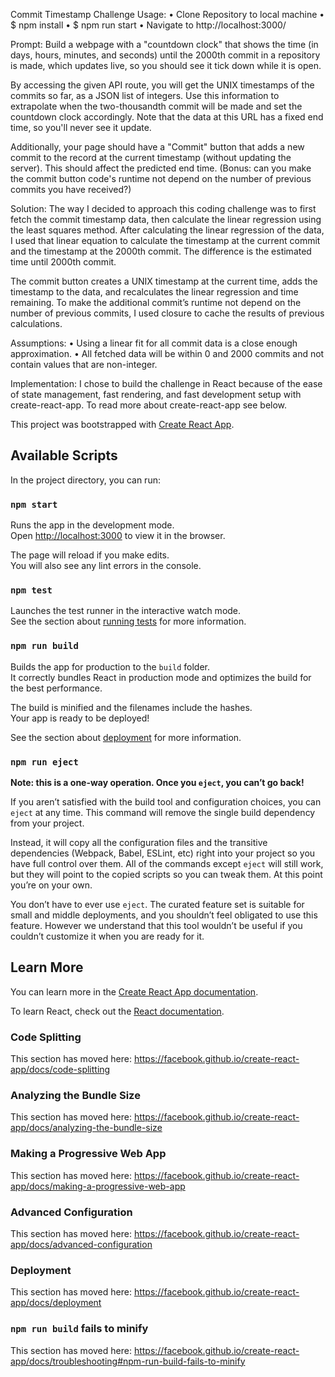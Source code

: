 Commit Timestamp Challenge
Usage:
•	Clone Repository to local machine
•	$ npm install
•	$ npm run start
•	Navigate to http://localhost:3000/

Prompt:
Build a webpage with a "countdown clock" that shows the time (in days, hours, minutes, and seconds) until the 2000th commit in a repository is made, which updates live, so you should see it tick down while it is open.

By accessing the given API route, you will get the UNIX timestamps of the commits so far, as a JSON list of integers. Use this information to extrapolate when the two-thousandth commit will be made and set the countdown clock accordingly. Note that the data at this URL has a fixed end time, so you'll never see it update.

Additionally, your page should have a "Commit" button that adds a new commit to the record at the current timestamp (without updating the server). This should affect the predicted end time. (Bonus: can you make the commit button code's runtime not depend on the number of previous commits you have received?)

Solution:
The way I decided to approach this coding challenge was to first fetch the commit timestamp data, then calculate the linear regression using the least squares method. After calculating the linear regression of the data, I used that linear equation to calculate the timestamp at the current commit and the timestamp at the 2000th commit. The difference is the estimated time until 2000th commit.

The commit button creates a UNIX timestamp at the current time, adds the timestamp to the data, and recalculates the linear regression and time remaining. To make the additional commit’s runtime not depend on the number of previous commits, I used closure to cache the results of previous calculations.

Assumptions:
•	Using a linear fit for all commit data is a close enough approximation.
•	All fetched data will be within 0 and 2000 commits and not contain values that are non-integer.


Implementation:
I chose to build the challenge in React because of the ease of state management, fast rendering, and fast development setup with create-react-app. To read more about create-react-app see below.


This project was bootstrapped with [Create React App](https://github.com/facebook/create-react-app).

## Available Scripts

In the project directory, you can run:

### `npm start`

Runs the app in the development mode.<br>
Open [http://localhost:3000](http://localhost:3000) to view it in the browser.

The page will reload if you make edits.<br>
You will also see any lint errors in the console.

### `npm test`

Launches the test runner in the interactive watch mode.<br>
See the section about [running tests](https://facebook.github.io/create-react-app/docs/running-tests) for more information.

### `npm run build`

Builds the app for production to the `build` folder.<br>
It correctly bundles React in production mode and optimizes the build for the best performance.

The build is minified and the filenames include the hashes.<br>
Your app is ready to be deployed!

See the section about [deployment](https://facebook.github.io/create-react-app/docs/deployment) for more information.

### `npm run eject`

**Note: this is a one-way operation. Once you `eject`, you can’t go back!**

If you aren’t satisfied with the build tool and configuration choices, you can `eject` at any time. This command will remove the single build dependency from your project.

Instead, it will copy all the configuration files and the transitive dependencies (Webpack, Babel, ESLint, etc) right into your project so you have full control over them. All of the commands except `eject` will still work, but they will point to the copied scripts so you can tweak them. At this point you’re on your own.

You don’t have to ever use `eject`. The curated feature set is suitable for small and middle deployments, and you shouldn’t feel obligated to use this feature. However we understand that this tool wouldn’t be useful if you couldn’t customize it when you are ready for it.

## Learn More

You can learn more in the [Create React App documentation](https://facebook.github.io/create-react-app/docs/getting-started).

To learn React, check out the [React documentation](https://reactjs.org/).

### Code Splitting

This section has moved here: https://facebook.github.io/create-react-app/docs/code-splitting

### Analyzing the Bundle Size

This section has moved here: https://facebook.github.io/create-react-app/docs/analyzing-the-bundle-size

### Making a Progressive Web App

This section has moved here: https://facebook.github.io/create-react-app/docs/making-a-progressive-web-app

### Advanced Configuration

This section has moved here: https://facebook.github.io/create-react-app/docs/advanced-configuration

### Deployment

This section has moved here: https://facebook.github.io/create-react-app/docs/deployment

### `npm run build` fails to minify

This section has moved here: https://facebook.github.io/create-react-app/docs/troubleshooting#npm-run-build-fails-to-minify
